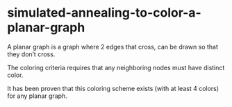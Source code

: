 # simulated-annealing-to-color-a-planar-graph

A planar graph is a graph where 2 edges that cross, can be drawn so that they don’t cross.

The coloring criteria requires that any neighboring nodes must have distinct color. 

It has been proven that this coloring scheme exists (with at least 4 colors) for any planar graph. 

